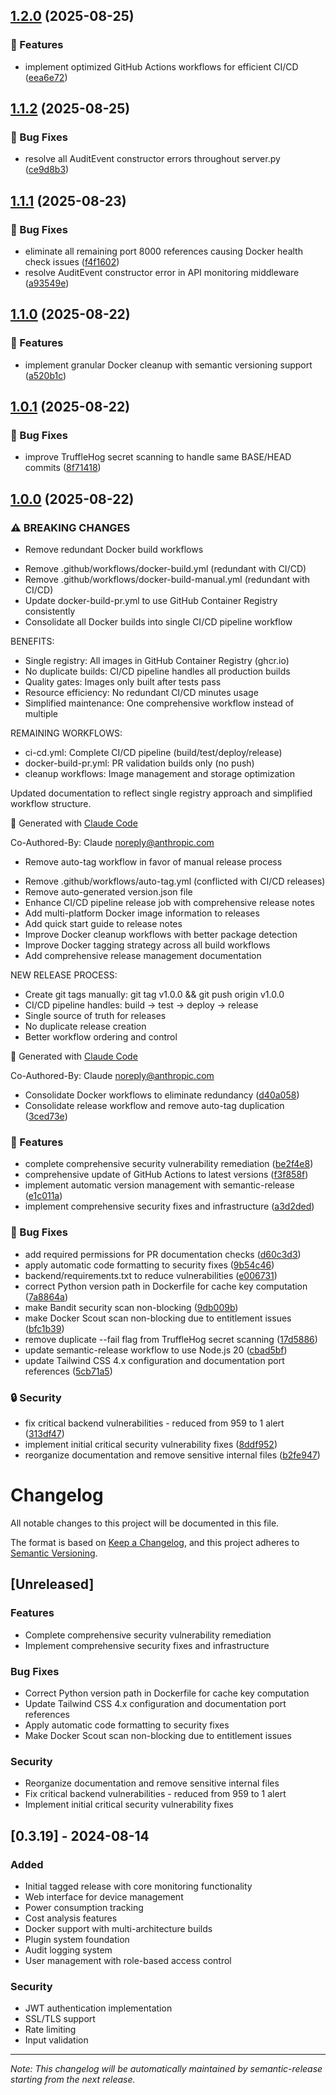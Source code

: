 ## [1.2.0](https://github.com/xante8088/kasa-monitor/compare/v1.1.2...v1.2.0) (2025-08-25)

### 🚀 Features

* implement optimized GitHub Actions workflows for efficient CI/CD ([eea6e72](https://github.com/xante8088/kasa-monitor/commit/eea6e724d2c1d140700982ac28e9f36760e03d3a))

## [1.1.2](https://github.com/xante8088/kasa-monitor/compare/v1.1.1...v1.1.2) (2025-08-25)

### 🐛 Bug Fixes

* resolve all AuditEvent constructor errors throughout server.py ([ce9d8b3](https://github.com/xante8088/kasa-monitor/commit/ce9d8b3cdd80ae5c193795040c735df59f9156e0))

## [1.1.1](https://github.com/xante8088/kasa-monitor/compare/v1.1.0...v1.1.1) (2025-08-23)

### 🐛 Bug Fixes

* eliminate all remaining port 8000 references causing Docker health check issues ([f4f1602](https://github.com/xante8088/kasa-monitor/commit/f4f1602266c1d4a15cc374c5efea0549ff152830))
* resolve AuditEvent constructor error in API monitoring middleware ([a93549e](https://github.com/xante8088/kasa-monitor/commit/a93549ebd61e13fb50b9b5a559b7d7d4737320c0))

## [1.1.0](https://github.com/xante8088/kasa-monitor/compare/v1.0.1...v1.1.0) (2025-08-22)

### 🚀 Features

* implement granular Docker cleanup with semantic versioning support ([a520b1c](https://github.com/xante8088/kasa-monitor/commit/a520b1ce8cbb2e0da7d28e5661a79b02b0e84dbc))

## [1.0.1](https://github.com/xante8088/kasa-monitor/compare/v1.0.0...v1.0.1) (2025-08-22)

### 🐛 Bug Fixes

* improve TruffleHog secret scanning to handle same BASE/HEAD commits ([8f71418](https://github.com/xante8088/kasa-monitor/commit/8f71418b0ba6e97a055816e7f550d3f3c0a03d2a))

## [1.0.0](https://github.com/xante8088/kasa-monitor/compare/v0.3.19...v1.0.0) (2025-08-22)

### ⚠ BREAKING CHANGES

* Remove redundant Docker build workflows

- Remove .github/workflows/docker-build.yml (redundant with CI/CD)
- Remove .github/workflows/docker-build-manual.yml (redundant with CI/CD)
- Update docker-build-pr.yml to use GitHub Container Registry consistently
- Consolidate all Docker builds into single CI/CD pipeline workflow

BENEFITS:
- Single registry: All images in GitHub Container Registry (ghcr.io)
- No duplicate builds: CI/CD pipeline handles all production builds
- Quality gates: Images only built after tests pass
- Resource efficiency: No redundant CI/CD minutes usage
- Simplified maintenance: One comprehensive workflow instead of multiple

REMAINING WORKFLOWS:
- ci-cd.yml: Complete CI/CD pipeline (build/test/deploy/release)
- docker-build-pr.yml: PR validation builds only (no push)
- cleanup workflows: Image management and storage optimization

Updated documentation to reflect single registry approach and simplified workflow structure.

🤖 Generated with [Claude Code](https://claude.ai/code)

Co-Authored-By: Claude <noreply@anthropic.com>
* Remove auto-tag workflow in favor of manual release process

- Remove .github/workflows/auto-tag.yml (conflicted with CI/CD releases)
- Remove auto-generated version.json file
- Enhance CI/CD pipeline release job with comprehensive release notes
- Add multi-platform Docker image information to releases
- Add quick start guide to release notes
- Improve Docker cleanup workflows with better package detection
- Improve Docker tagging strategy across all build workflows
- Add comprehensive release management documentation

NEW RELEASE PROCESS:
- Create git tags manually: git tag v1.0.0 && git push origin v1.0.0
- CI/CD pipeline handles: build → test → deploy → release
- Single source of truth for releases
- No duplicate release creation
- Better workflow ordering and control

🤖 Generated with [Claude Code](https://claude.ai/code)

Co-Authored-By: Claude <noreply@anthropic.com>

* Consolidate Docker workflows to eliminate redundancy ([d40a058](https://github.com/xante8088/kasa-monitor/commit/d40a05883542b8335dd8863a73eeb74d9e0bdc72))
* Consolidate release workflow and remove auto-tag duplication ([3ced73e](https://github.com/xante8088/kasa-monitor/commit/3ced73ed76a64a35ecd5fe5c127a980b9a7ae992))

### 🚀 Features

* complete comprehensive security vulnerability remediation ([be2f4e8](https://github.com/xante8088/kasa-monitor/commit/be2f4e82027c0c2b6f7c80356206e6a07d07b04b))
* comprehensive update of GitHub Actions to latest versions ([f3f858f](https://github.com/xante8088/kasa-monitor/commit/f3f858ff4ad27de9c8d273ff01b6c14bdffaf835))
* implement automatic version management with semantic-release ([e1c011a](https://github.com/xante8088/kasa-monitor/commit/e1c011a95c536180fd80bcbae4dc0d8d076fb489))
* implement comprehensive security fixes and infrastructure ([a3d2ded](https://github.com/xante8088/kasa-monitor/commit/a3d2ded35ee5cb701599f756b86e141a728ebdae))

### 🐛 Bug Fixes

* add required permissions for PR documentation checks ([d60c3d3](https://github.com/xante8088/kasa-monitor/commit/d60c3d3070417cae22e8534248c3dcc33c6f8acd))
* apply automatic code formatting to security fixes ([9b54c46](https://github.com/xante8088/kasa-monitor/commit/9b54c461223473994af845235de98913afbf8ead))
* backend/requirements.txt to reduce vulnerabilities ([e006731](https://github.com/xante8088/kasa-monitor/commit/e00673109933bdc6d8a159a5f9457539fbd40335))
* correct Python version path in Dockerfile for cache key computation ([7a8864a](https://github.com/xante8088/kasa-monitor/commit/7a8864a4cc8b18cc79dfa0cea10af88abef764ff))
* make Bandit security scan non-blocking ([9db009b](https://github.com/xante8088/kasa-monitor/commit/9db009b76b8b3236944a157c02bdec5a099c0c44))
* make Docker Scout scan non-blocking due to entitlement issues ([bfc1b39](https://github.com/xante8088/kasa-monitor/commit/bfc1b3995efb2b88dbd770c93289c2dc83813ceb))
* remove duplicate --fail flag from TruffleHog secret scanning ([17d5886](https://github.com/xante8088/kasa-monitor/commit/17d58867dba42f886652a6a6a9ae143eed0b5033))
* update semantic-release workflow to use Node.js 20 ([cbad5bf](https://github.com/xante8088/kasa-monitor/commit/cbad5bfe3b96b07070fd018b7b972502df1a8f10))
* update Tailwind CSS 4.x configuration and documentation port references ([5cb71a5](https://github.com/xante8088/kasa-monitor/commit/5cb71a566337c0199848140cd5788e0f1244f683))

### 🔒 Security

* fix critical backend vulnerabilities - reduced from 959 to 1 alert ([313df47](https://github.com/xante8088/kasa-monitor/commit/313df47a40a4a5132d4addcc683539140b48cebb))
* implement initial critical security vulnerability fixes ([8ddf952](https://github.com/xante8088/kasa-monitor/commit/8ddf9527f7d7899f3478bd313748d17190e58956))
* reorganize documentation and remove sensitive internal files ([b2fe947](https://github.com/xante8088/kasa-monitor/commit/b2fe947cdf96765778d94f712ef64762a29a3eac))

# Changelog

All notable changes to this project will be documented in this file.

The format is based on [Keep a Changelog](https://keepachangelog.com/en/1.0.0/),
and this project adheres to [Semantic Versioning](https://semver.org/spec/v2.0.0.html).

## [Unreleased]

### Features
- Complete comprehensive security vulnerability remediation
- Implement comprehensive security fixes and infrastructure

### Bug Fixes
- Correct Python version path in Dockerfile for cache key computation
- Update Tailwind CSS 4.x configuration and documentation port references
- Apply automatic code formatting to security fixes
- Make Docker Scout scan non-blocking due to entitlement issues

### Security
- Reorganize documentation and remove sensitive internal files
- Fix critical backend vulnerabilities - reduced from 959 to 1 alert
- Implement initial critical security vulnerability fixes

## [0.3.19] - 2024-08-14

### Added
- Initial tagged release with core monitoring functionality
- Web interface for device management
- Power consumption tracking
- Cost analysis features
- Docker support with multi-architecture builds
- Plugin system foundation
- Audit logging system
- User management with role-based access control

### Security
- JWT authentication implementation
- SSL/TLS support
- Rate limiting
- Input validation

---

*Note: This changelog will be automatically maintained by semantic-release starting from the next release.*
